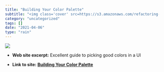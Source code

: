 ```yaml
---
title: "Building Your Color Palette"
subtitle: "<img class='cover' src=https://s3.amazonaws.com/refactoring-ui/book-twitter-card.png>"
category: "uncategorized"
tags: []
date: "2021-04-06"
type: "rain"
---
```

<img class="cover" src=https://s3.amazonaws.com/refactoring-ui/book-twitter-card.png>



* **Web site excerpt:** Excellent guide to picking good colors in a UI

* **Link to site:** **[Building Your Color Palette](https://refactoringui.com/previews/building-your-color-palette)**